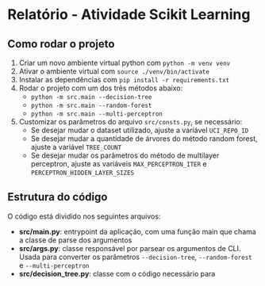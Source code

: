 # Relatório - Atividade Scikit Learning

## Como rodar o projeto

1. Criar um novo ambiente virtual python com `python -m venv venv`
2. Ativar o ambiente virtual com `source ./venv/bin/activate`
3. Instalar as dependências com `pip install -r requirements.txt`
4. Rodar o projeto com um dos três métodos abaixo:
    - `python -m src.main --decision-tree`
    - `python -m src.main --random-forest`
    - `python -m src.main --multi-perceptron`
5. Customizar os parâmetros do arquivo `src/consts.py`, se necessário:
    - Se desejar mudar o dataset utilizado, ajuste a variável `UCI_REPO_ID`
    - Se desejar mudar a quantidade de árvores do método random forest, ajuste a variável `TREE_COUNT`
    - Se desejar mudar os parâmetros do método de multilayer perceptron, ajuste as variáveis `MAX_PERCEPTRON_ITER` e `PERCEPTRON_HIDDEN_LAYER_SIZES`

## Estrutura do código

O código está dividido nos seguintes arquivos:

- **src/main.py**: entrypoint da aplicação, com uma função main que chama a classe de parse dos argumentos 
- **src/args.py**: classe responsável por parsear os argumentos de CLI. Usada para converter os parâmetros `--decision-tree`, `--random-forest` e `--multi-perceptron`
- **src/decision_tree.py**: classe com o código necessário para
